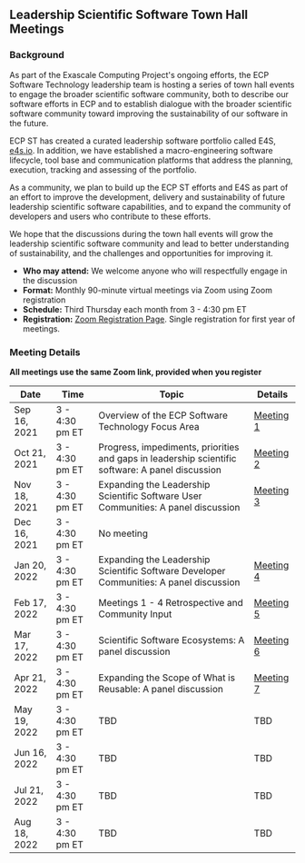 ## Leadership Scientific Software Town Hall Meetings

### Background

As part of the Exascale Computing Project's ongoing efforts, the ECP Software Technology leadership team is hosting a series of town hall events to engage the broader scientific software community, both to describe our software efforts in ECP and to establish dialogue with the broader scientific software community toward improving the sustainability of our software in the future.  

ECP ST has created a curated leadership software portfolio called E4S, [e4s.io](https://e4s.io).  In addition, we have established a macro-engineering software lifecycle, tool base and communication platforms that address the planning, execution, tracking and assessing of the portfolio.  

As a community, we plan to build up the ECP ST efforts and E4S as part of an effort to improve the development, delivery and sustainability of future leadership scientific software capabilities, and to expand the community of developers and users who contribute to these efforts.

We hope that the discussions during the town hall events will grow the leadership scientific software community and lead to better understanding of sustainability, and the challenges and opportunities for improving it.

- **Who may attend:** We welcome anyone who will respectfully engage in the discussion
- **Format:** Monthly 90-minute virtual meetings via Zoom using Zoom registration
- **Schedule:** Third Thursday each month from 3 - 4:30 pm ET
- **Registration:** [Zoom Registration Page](https://exascaleproject.zoomgov.com/meeting/register/vJIsdO6oqzItGmIj7DFqqd3apnZ3EGwH0xM).  Single registration for first year of meetings.

### Meeting Details 

**All meetings use the same Zoom link, provided when you register**

| Date | Time | Topic | Details |
|------|------|-------|---------|
| Sep 16, 2021 | 3 - 4:30 pm ET | Overview of the ECP Software Technology Focus Area | [Meeting 1](Meeting1.md) |
| Oct 21, 2021| 3 - 4:30 pm ET | Progress, impediments, priorities and gaps in leadership scientific software: A panel discussion | [Meeting 2](Meeting2.md) |
| Nov 18, 2021| 3 - 4:30 pm ET | Expanding the Leadership Scientific Software User Communities: A panel discussion | [Meeting 3](Meeting3.md) |
| Dec 16, 2021| 3 - 4:30 pm ET | No meeting |  |
| Jan 20, 2022| 3 - 4:30 pm ET | Expanding the Leadership Scientific Software Developer Communities: A panel discussion | [Meeting 4](Meeting4.md) |
| Feb 17, 2022| 3 - 4:30 pm ET | Meetings 1 - 4 Retrospective and Community Input | [Meeting 5](Meeting5.md) |
| Mar 17, 2022| 3 - 4:30 pm ET | Scientific Software Ecosystems: A panel discussion | [Meeting 6](Meeting6.md) |
| Apr 21, 2022| 3 - 4:30 pm ET | Expanding the Scope of What is Reusable: A panel discussion | [Meeting 7](Meeting7.md) |
| May 19, 2022| 3 - 4:30 pm ET | TBD | TBD |
| Jun 16, 2022| 3 - 4:30 pm ET | TBD | TBD |
| Jul 21, 2022| 3 - 4:30 pm ET | TBD | TBD |
| Aug 18, 2022| 3 - 4:30 pm ET | TBD | TBD |
